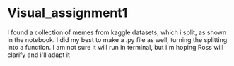 # Visual_assignment1

I found a collection of memes from kaggle datasets, which i split, as shown in the notebook. 
I did my best to make a .py file as well, turning the splitting into a function. I am not sure it will run in terminal, but i'm hoping Ross will clarify and i'll adapt it
